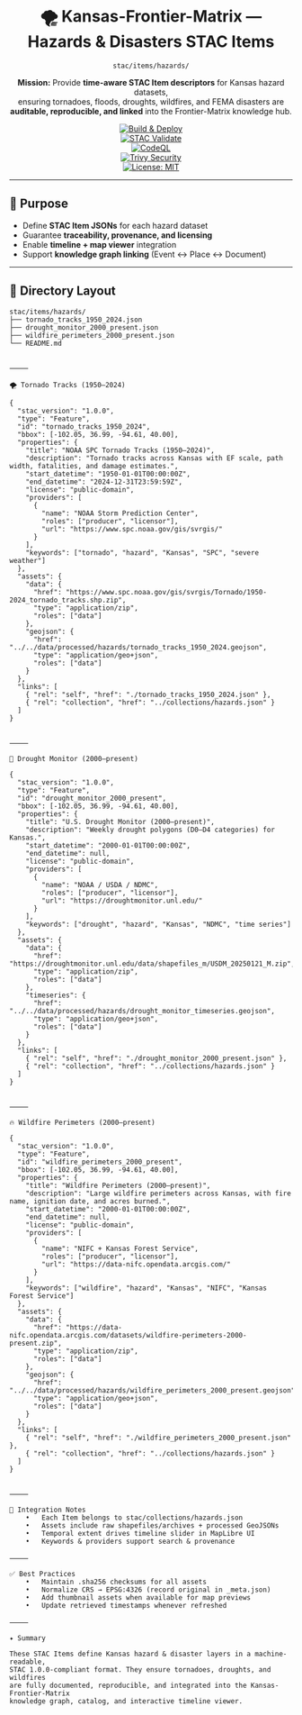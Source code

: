 <div align="center">

# 🌪 Kansas-Frontier-Matrix — Hazards & Disasters STAC Items  
`stac/items/hazards/`

**Mission:** Provide **time-aware STAC Item descriptors** for Kansas hazard datasets,  
ensuring tornadoes, floods, droughts, wildfires, and FEMA disasters are  
**auditable, reproducible, and linked** into the Frontier-Matrix knowledge hub.  

[![Build & Deploy](https://github.com/bartytime4life/Kansas-Frontier-Matrix/actions/workflows/site.yml/badge.svg)](../../../.github/workflows/site.yml)  
[![STAC Validate](https://github.com/bartytime4life/Kansas-Frontier-Matrix/actions/workflows/stac-validate.yml/badge.svg)](../../../.github/workflows/stac-validate.yml)  
[![CodeQL](https://github.com/bartytime4life/Kansas-Frontier-Matrix/actions/workflows/codeql.yml/badge.svg)](../../../.github/workflows/codeql.yml)  
[![Trivy Security](https://github.com/bartytime4life/Kansas-Frontier-Matrix/actions/workflows/trivy.yml/badge.svg)](../../../.github/workflows/trivy.yml)  
[![License: MIT](https://img.shields.io/badge/License-MIT-green.svg)](../../../LICENSE)  

</div>

---

## 🎯 Purpose

- Define **STAC Item JSONs** for each hazard dataset  
- Guarantee **traceability, provenance, and licensing**  
- Enable **timeline + map viewer** integration  
- Support **knowledge graph linking** (Event ↔ Place ↔ Document)  

---

## 📂 Directory Layout

```text
stac/items/hazards/
├── tornado_tracks_1950_2024.json
├── drought_monitor_2000_present.json
├── wildfire_perimeters_2000_present.json
└── README.md


⸻

🌪 Tornado Tracks (1950–2024)

{
  "stac_version": "1.0.0",
  "type": "Feature",
  "id": "tornado_tracks_1950_2024",
  "bbox": [-102.05, 36.99, -94.61, 40.00],
  "properties": {
    "title": "NOAA SPC Tornado Tracks (1950–2024)",
    "description": "Tornado tracks across Kansas with EF scale, path width, fatalities, and damage estimates.",
    "start_datetime": "1950-01-01T00:00:00Z",
    "end_datetime": "2024-12-31T23:59:59Z",
    "license": "public-domain",
    "providers": [
      {
        "name": "NOAA Storm Prediction Center",
        "roles": ["producer", "licensor"],
        "url": "https://www.spc.noaa.gov/gis/svrgis/"
      }
    ],
    "keywords": ["tornado", "hazard", "Kansas", "SPC", "severe weather"]
  },
  "assets": {
    "data": {
      "href": "https://www.spc.noaa.gov/gis/svrgis/Tornado/1950-2024_tornado_tracks.shp.zip",
      "type": "application/zip",
      "roles": ["data"]
    },
    "geojson": {
      "href": "../../data/processed/hazards/tornado_tracks_1950_2024.geojson",
      "type": "application/geo+json",
      "roles": ["data"]
    }
  },
  "links": [
    { "rel": "self", "href": "./tornado_tracks_1950_2024.json" },
    { "rel": "collection", "href": "../collections/hazards.json" }
  ]
}


⸻

🌵 Drought Monitor (2000–present)

{
  "stac_version": "1.0.0",
  "type": "Feature",
  "id": "drought_monitor_2000_present",
  "bbox": [-102.05, 36.99, -94.61, 40.00],
  "properties": {
    "title": "U.S. Drought Monitor (2000–present)",
    "description": "Weekly drought polygons (D0–D4 categories) for Kansas.",
    "start_datetime": "2000-01-01T00:00:00Z",
    "end_datetime": null,
    "license": "public-domain",
    "providers": [
      {
        "name": "NOAA / USDA / NDMC",
        "roles": ["producer", "licensor"],
        "url": "https://droughtmonitor.unl.edu/"
      }
    ],
    "keywords": ["drought", "hazard", "Kansas", "NDMC", "time series"]
  },
  "assets": {
    "data": {
      "href": "https://droughtmonitor.unl.edu/data/shapefiles_m/USDM_20250121_M.zip",
      "type": "application/zip",
      "roles": ["data"]
    },
    "timeseries": {
      "href": "../../data/processed/hazards/drought_monitor_timeseries.geojson",
      "type": "application/geo+json",
      "roles": ["data"]
    }
  },
  "links": [
    { "rel": "self", "href": "./drought_monitor_2000_present.json" },
    { "rel": "collection", "href": "../collections/hazards.json" }
  ]
}


⸻

🔥 Wildfire Perimeters (2000–present)

{
  "stac_version": "1.0.0",
  "type": "Feature",
  "id": "wildfire_perimeters_2000_present",
  "bbox": [-102.05, 36.99, -94.61, 40.00],
  "properties": {
    "title": "Wildfire Perimeters (2000–present)",
    "description": "Large wildfire perimeters across Kansas, with fire name, ignition date, and acres burned.",
    "start_datetime": "2000-01-01T00:00:00Z",
    "end_datetime": null,
    "license": "public-domain",
    "providers": [
      {
        "name": "NIFC + Kansas Forest Service",
        "roles": ["producer", "licensor"],
        "url": "https://data-nifc.opendata.arcgis.com/"
      }
    ],
    "keywords": ["wildfire", "hazard", "Kansas", "NIFC", "Kansas Forest Service"]
  },
  "assets": {
    "data": {
      "href": "https://data-nifc.opendata.arcgis.com/datasets/wildfire-perimeters-2000-present.zip",
      "type": "application/zip",
      "roles": ["data"]
    },
    "geojson": {
      "href": "../../data/processed/hazards/wildfire_perimeters_2000_present.geojson",
      "type": "application/geo+json",
      "roles": ["data"]
    }
  },
  "links": [
    { "rel": "self", "href": "./wildfire_perimeters_2000_present.json" },
    { "rel": "collection", "href": "../collections/hazards.json" }
  ]
}


⸻

🔗 Integration Notes
	•	Each Item belongs to stac/collections/hazards.json
	•	Assets include raw shapefiles/archives + processed GeoJSONs
	•	Temporal extent drives timeline slider in MapLibre UI
	•	Keywords & providers support search & provenance

⸻

✅ Best Practices
	•	Maintain .sha256 checksums for all assets
	•	Normalize CRS → EPSG:4326 (record original in _meta.json)
	•	Add thumbnail assets when available for map previews
	•	Update retrieved timestamps whenever refreshed

⸻

✦ Summary

These STAC Items define Kansas hazard & disaster layers in a machine-readable,
STAC 1.0.0-compliant format. They ensure tornadoes, droughts, and wildfires
are fully documented, reproducible, and integrated into the Kansas-Frontier-Matrix
knowledge graph, catalog, and interactive timeline viewer.